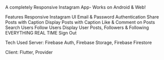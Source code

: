 A completely Responsive Instagram App- Works on Android & Web!

Features
Responsive Instagram UI
Email & Password Authentication
Share Posts with Caption
Display Posts with Caption
Like & Comment on Posts
Search Users
Follow Users
Display User Posts, Followers & Following
EVERYTHING REAL TIME
Sign Out

Tech Used
Server: Firebase Auth, Firebase Storage, Firebase Firestore

Client: Flutter, Provider
